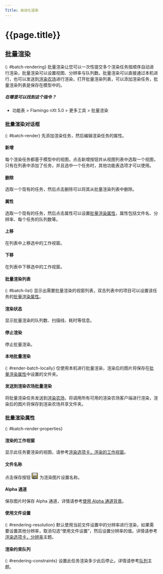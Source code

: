```yaml
---
Title: 自动化渲染
---
```


# {{page.title}}


## 批量渲染
{: #batch-rendering}
批量渲染让您可以一次性提交多个渲染任务按顺序自动进行渲染，批量渲染可以设置视图、分辨率与队列数。批量渲染可以直接通过本机进行，也可以发送到[渲染农场](render-farm.html)进行渲染，打开批量渲染列表，可以添加渲染任务，批量渲染列表是保存在模型中的。

##### 在哪里可以找到这个指令？

 * 功能表 > Flamingo nXt 5.0 > 更多工具 > 批量渲染

### 批量渲染对话框
{: #batch-render}
先添加渲染任务，然后编辑渲染任务的属性。

#### 新增
每个渲染任务都基于模型中的视图，点击新增按钮并从视图列表中选取一个视图，只有在列表中添加了任务，并且选中一个任务时，其他功能表选项才可以使用。

#### 删除
选取一个现有的任务，然后点击删除可以将其从批量渲染列表中删除。

#### 属性
选取一个现有的任务，然后点击属性可以设置[批量渲染属性](#batch-render-properties)，属性包括文件名、分辨率、每个任务的队列数等。

#### 上移
在列表中上移选中的工作视窗。

#### 下移
在列表中下移选中的工作视窗。

#### 批量渲染列表
{: #batch-list}
显示出需要批量渲染的视窗列表，双击列表中的项目可以设置该任务的[批量渲染属性](#batch-render-properties)。

#### 渲染状态
显示批量渲染的队列数、扫描线、耗时等信息。

####  停止渲染
停止批量渲染。

#### 本地批量渲染
{: #render-batch-locally}
仅使用本机进行批量渲染，渲染后的图片将保存在[批量渲染属性](#batch-render-properties)中设置的文件夹。

####  发送到渲染农场批量渲染
将批量渲染任务发送到[渲染农场](render-farm.html)，将调用所有可用的渲染农场客户端进行渲染，渲染后的图片将保存到渲染农场共享文件夹。

### 批量渲染属性
{: #batch-render-properties}

#### 渲染的工作视窗
显示此任务要渲染的视图，请参考[渲染选项卡，渲染的工作视窗](render-tab.html#viewtorender)。

#### 文件名称
点击保存按钮 ![images/saveimageas.png](images/saveimageas.png) 为渲染图片设置名称。

#### Alpha 通道
保存图片时保存 Alpha 通道，详情请参考[使用 Alpha 通道背景](environment-tab.html#alpha)。

#### 使用文件设置
{: #rendering-resolution}
默认使用当前文件设置中的分辨率进行渲染，如果需要设置其他分辨率，取消勾选“使用文件设置”，然后设置分辨率的值。详情请参考[渲染选项卡，分辨率](render-tab.html#resolution)主题。

#### 渲染约束队列
{: #rendering-constraints}
设置此任务渲染多少此后停止。详情请参考[队列](documentproperties-flamingo.html#number-of-passes)主题。

<!-- TODO: Flamingo nXt 5 runs from the RDK.  The need to Flamingo Automate render is not clear.  What is needed to run animations with nxt right now?
The number of passes and the ability to send a render to the farm are required still.  So the dialog should be smaller.
Alpha channel This needs to be investigated. The rest of this section is commented out.-->

<!-- Commented out until automated render can be determined

## Animations
{: #animation}
There are two ways to create animations in Rhino.  Animations can be configured using [Rhino's Animation toolbar](http://docs.mcneel.com/rhino/5/help/en-us/index.htm#commands/animation.htm) or using the [Bongo](http://bongo.rhino3d.com/) animation plugin.

##### To submit an animation job to the render farm
1. Run the [FlamingoNXtAutomateRender](automate-rendering.html#flamingonxtautomaterender) command.
1. In the Configure Automated Render Command dialog, select **Render to farm**.
&#160;
Specify the Job name,and click the OK button.
&#160;
Set a type of animation from Rhino's Animation setup toolbar. Select Render Full as the Capture method.
&#160;
Record the animation from the Animation toolbar. The render jobs will be sent to Render Farm.
&#160;
When the jobs are finished in Render Farm, run the FlamingoNXtAutomateRender command again and select all the jobs in the dialog.
&#160;
Click the Copy selected files to specified output folder button and select a folder where all the render images will be copied to.


## FlamingoNXtAutomateRender command
{: #flamingonxtautomaterender}


## Configure Automated Render Command

### Enabled
Redirects the default **Render** command to use the **Render Farm**.

### Use default render dialog
Resets the **Render** command to render directly instead of to the farm.

### Number of render passes to render
Specifies the number of render passes.

### Render to farm
Redirects the **Render** command to render to the farm.

### Job name
Specifies the **Render Farm**  [Job name](automate-rendering.html#job-name).

## Render constraints

### Number of render passes to render
Specifies the [number of passes](documentproperties-flamingo.html#number-of-passes).

### Save alpha channel
Saves the [alpha channel](render-window.html#save-with-alpha-channel) background.
-->
